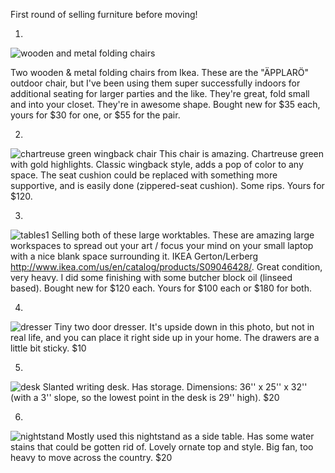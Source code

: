 First round of selling furniture before moving!

1) 
![wooden and metal folding chairs](http://www.ikea.com/us/en/images/products/applaro-chair-outdoor__0131143_PE285690_S4.JPG)

Two wooden & metal folding chairs from Ikea. These are the "ÄPPLARÖ" outdoor chair, but I've been using them super successfully indoors for additional seating for larger parties and the like. They're great, fold small and into your closet. They're in awesome shape. Bought new for $35 each, yours for $30 for one, or $55 for the pair.

2) 
![chartreuse green wingback chair](https://github.com/zmagg/zmagg.github.io/blob/master/images/IMG_4601%20(1).jpg)
This chair is amazing. Chartreuse green with gold highlights. Classic wingback style, adds a pop of color to any space. The seat cushion could be replaced with something more supportive, and is easily done (zippered-seat cushion). Some rips. Yours for $120.

3) 
![tables1](https://github.com/zmagg/zmagg.github.io/blob/master/images/IMG_4632.jpg)
Selling both of these large worktables. These are amazing large workspaces to spread out your art / focus your mind on your small laptop with a nice blank space surrounding it. IKEA Gerton/Lerberg http://www.ikea.com/us/en/catalog/products/S09046428/. Great condition, very heavy. I did some finishing with some butcher block oil (linseed based). Bought new for $120 each. Yours for $100 each or $180 for both. 

4) 
![dresser](https://github.com/zmagg/zmagg.github.io/blob/master/images/IMG_0848.JPG)
Tiny two door dresser. It's upside down in this photo, but not in real life, and you can place it right side up in your home. The drawers are a little bit sticky. $10

5)
![desk](https://github.com/zmagg/zmagg.github.io/blob/master/images/IMG_4617.jpg)
Slanted writing desk. Has storage. Dimensions: 36'' x 25'' x 32'' (with a 3'' slope, so the lowest point in the desk is 29'' high). $20

6)
![nightstand](https://github.com/zmagg/zmagg.github.io/blob/master/images/IMG_4624.jpg)
Mostly used this nightstand as a side table. Has some water stains that could be gotten rid of. Lovely ornate top and style. Big fan, too heavy to move across the country. $20

